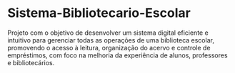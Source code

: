 # Sistema-Bibliotecario-Escolar
Projeto com o objetivo de desenvolver um sistema digital eficiente e intuitivo para gerenciar todas as operações de uma biblioteca escolar, promovendo o acesso à leitura, organização do acervo e controle de empréstimos, com foco na melhoria da experiência de alunos, professores e bibliotecários.

